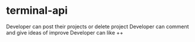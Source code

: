 # terminal-api
Developer can post their projects or delete project
Developer can comment and give ideas of improve
Developer can like ++
